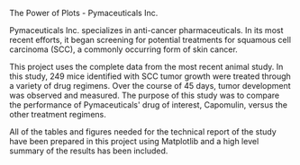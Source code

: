  The Power of Plots - Pymaceuticals Inc. 

Pymaceuticals Inc. specializes in anti-cancer pharmaceuticals. In its most recent efforts, it began screening for potential treatments for squamous cell carcinoma (SCC), a commonly occurring form of skin cancer.

This project uses the complete data from the most recent animal study. In this study, 249 mice identified with SCC tumor growth were treated through a variety of drug regimens. Over the course of 45 days, tumor development was observed and measured. The purpose of this study was to compare the performance of Pymaceuticals' drug of interest, Capomulin, versus the other treatment regimens. 

All of the tables and figures needed for the technical report of the study have been prepared in this project using Matplotlib and a high level summary of the results has been included. 
